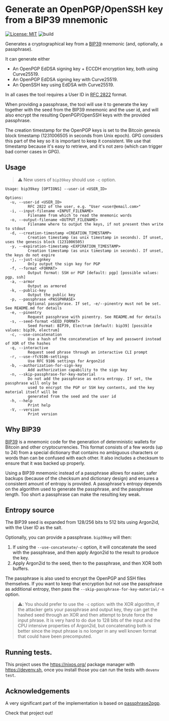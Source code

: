 # Generate an OpenPGP/OpenSSH key from a BIP39 mnemonic

[![License: MIT](https://img.shields.io/badge/License-MIT-yellow.svg)](https://opensource.org/licenses/MIT)
![build](https://github.com/jpdarago/bip39key/actions/workflows/rust.yml/badge.svg)

Generates a cryptographical key from a [BIP39](https://github.com/bitcoin/bips/blob/master/bip-0039.mediawiki) mnemonic (and, optionally, a
passphrase).

It can generate either

* An OpenPGP EdDSA signing key + ECCDH encryption key, both using Curve25519.
* An OpenPGP EdDSA signing key with Curve25519.
* An OpenSSH key using EdDSA with Curve25519.

In all cases the tool requires a User ID in [RFC 2822](https://datatracker.ietf.org/doc/html/rfc2822) format.

When providing a passphrase, the tool will use it to generate the key together
with the seed from the BIP39 mnemonic and the user id, and will also encrypt the 
resulting OpenPGP/OpenSSH keys with  the provided passphrase.

The creation timestamp for the OpenPGP keys is set to the Bitcoin genesis block
timestamp (1231006505 in seconds from Unix epoch). GPG considers this part of
the key so it is important to keep it consistent. We use that timestamp because
it's easy to retrieve, and it's not zero (which can trigger bad corner cases in
GPG).

## Usage

> :warning: New users of `bip39key` should use `-c` option.

```
Usage: bip39key [OPTIONS] --user-id <USER_ID>

Options:
  -u, --user-id <USER_ID>
          RFC 2822 of the user, e.g. "User <user@email.com>"
  -i, --input-filename <INPUT_FILENAME>
          Filename from which to read the mnemonic words
  -o, --output-filename <OUTPUT_FILENAME>
          Filename where to output the keys, if not present then write to stdout
  -d, --creation-timestamp <CREATION_TIMESTAMP>
          Creation timestamp (as unix timestamp in seconds). If unset, uses the genesis block (1231006505)
  -y, --expiration-timestamp <EXPIRATION_TIMESTAMP>
          Creation timestamp (as unix timestamp in seconds). If unset, the keys do not expire
  -j, --just-signkey
          Only output the sign key for PGP
  -f, --format <FORMAT>
          Output format: SSH or PGP [default: pgp] [possible values: pgp, ssh]
  -a, --armor
          Output as armored
  -k, --public-key
          Output the public key
  -p, --passphrase <PASSPHRASE>
          Optional passphrase. If set, -e/--pinentry must not be set. See README.md for details
  -e, --pinentry
          Request passphrase with pinentry. See README.md for details
  -s, --seed-format <SEED_FORMAT>
          Seed Format: BIP39, Electrum [default: bip39] [possible values: bip39, electrum]
  -c, --use-concatenation
          Use a hash of the concatenation of key and password instead of XOR of the hashes
  -q, --interactive
          Request seed phrase through an interactive CLI prompt
  -r, --use-rfc9106-settings
          Use RFC 9106 settings for Argon2id
  -b, --authorization-for-sign-key
          Add authorization capability to the sign key
  -n, --skip-passphrase-for-key-material
          Do not add the passphrase as extra entropy. If set, the passphrase will only be 
          used to encrypt the PGP or SSH key contents, and the key material itself will be 
          generated from the seed and the user id
  -h, --help
          Print help
  -V, --version
          Print version
```

## Why BIP39

[BIP39](https://github.com/bitcoin/bips/blob/master/bip-0039.mediawiki) is a
mnemonic code for the generation of deterministic wallets for Bitcoin and other
cryptocurrencies. This format consists of a few words (up to 24) from a special
dictionary that contains no ambiguous characters or words than can be
confused with each other. It also includes a checksum to ensure that it
was backed up properly.

Using a BIP39 mnemonic instead of a passphrase allows for easier, safer backups
(because of the checksum and dictionary design) and ensures a consistent amount
of entropy is provided. A passphrase's entropy depends on the algorithm used
to generate the passphrase, and the passphrase length. Too short a passphrase
can make the resulting key weak.

## Entropy source

The BIP39 seed is expanded from 128/256 bits to 512 bits using Argon2id, with
the User ID as the salt.

Optionally, you can provide a passphrase. `bip39key` will then:

1. If using the `--use-concatenate/-c` option, it will concatenate the seed
with the passphrase, and then apply Argon2id to the result to produce the
key.
2. Apply Argon2id to the seed, then to the passphrase, and then XOR both buffers.

The passphrase is also used to encrypt the OpenPGP and SSH files themselves. If
you want to keep that encryption but not use the passphrase as additional entropy,
then pass the `--skip-passphrase-for-key-material/-n` option.

> :warning:: You should prefer to use the `-c` option: with the XOR algorithm,
> if the attacker gets your passphrase and output key, they can get the hashed seed
> through an XOR and then attempt to brute force the input phrase. It is very hard
> to do due to 128 bits of the input and the CPU intensive properties of Argon2id,
> but concatenating both is better since the input phrase is no longer in any well
> known format that could have been precomputed.

## Running tests.

This project uses the https://nixos.org/ package manager with https://devenv.sh, 
once you install those you can run the tests with `devenv test`.

## Acknowledgements

A very significant part of the implementation is based on [passphrase2pgp](https://github.com/skeeto/passphrase2pgp).

Check that project out!
